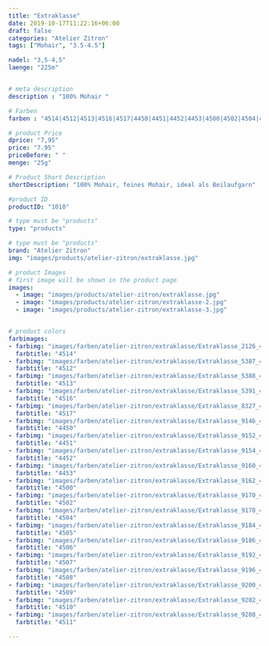 ```yaml
---
title: "Extraklasse"
date: 2019-10-17T11:22:16+06:00
draft: false
categories: "Atelier Zitron"
tags: ["Mohair", "3.5-4.5"]	

nadel: "3,5-4,5" 
laenge: "225m"	


# meta description
description : "100% Mohair "

# Farben
farben : "4514|4512|4513|4516|4517|4450|4451|4452|4453|4500|4502|4504|4505|4506|4507|4508|4509|4510|4511"

# product Price
dprice: "7,95"
price: "7.95"
priceBefore: " "
menge: "25g"

# Product Short Description
shortDescription: "100% Mohair, feines Mohair, ideal als Beilaufgarn"

#product ID
productID: "1010"

# type must be "products"
type: "products"

# type must be "products"
brand: "Atelier Zitron"
img: "images/products/atelier-zitron/extraklasse.jpg"   

# product Images
# first image will be shown in the product page
images:
  - image: "images/products/atelier-zitron/extraklasse.jpg"
  - image: "images/products/atelier-zitron/extraklasse-2.jpg"
  - image: "images/products/atelier-zitron/extraklasse-3.jpg"


# product colors
farbimages:
- farbimg: "images/farben/atelier-zitron/extraklasse/Extraklasse_2126_4514_1.jpg"	
  farbtitle: "4514"
- farbimg: "images/farben/atelier-zitron/extraklasse/Extraklasse_5387_4512_1.jpg"	
  farbtitle: "4512"
- farbimg: "images/farben/atelier-zitron/extraklasse/Extraklasse_5388_4513_1.jpg"	
  farbtitle: "4513"
- farbimg: "images/farben/atelier-zitron/extraklasse/Extraklasse_5391_4516_1.jpg"	
  farbtitle: "4516"
- farbimg: "images/farben/atelier-zitron/extraklasse/Extraklasse_8327_4517_1.jpg"	
  farbtitle: "4517"
- farbimg: "images/farben/atelier-zitron/extraklasse/Extraklasse_9146_4450_1.jpg"	
  farbtitle: "4450"
- farbimg: "images/farben/atelier-zitron/extraklasse/Extraklasse_9152_4451_1.jpg"	
  farbtitle: "4451"
- farbimg: "images/farben/atelier-zitron/extraklasse/Extraklasse_9154_4452_1.jpg"	
  farbtitle: "4452"
- farbimg: "images/farben/atelier-zitron/extraklasse/Extraklasse_9160_4453_1.jpg"	
  farbtitle: "4453"
- farbimg: "images/farben/atelier-zitron/extraklasse/Extraklasse_9162_4500_1.jpg"	
  farbtitle: "4500"
- farbimg: "images/farben/atelier-zitron/extraklasse/Extraklasse_9170_4502_1.jpg"	
  farbtitle: "4502"
- farbimg: "images/farben/atelier-zitron/extraklasse/Extraklasse_9178_4504_1.jpg"	
  farbtitle: "4504"
- farbimg: "images/farben/atelier-zitron/extraklasse/Extraklasse_9184_4505_1.jpg"
  farbtitle: "4505"
- farbimg: "images/farben/atelier-zitron/extraklasse/Extraklasse_9186_4506_1.jpg"	
  farbtitle: "4506"
- farbimg: "images/farben/atelier-zitron/extraklasse/Extraklasse_9192_4507_1.jpg"	
  farbtitle: "4507"
- farbimg: "images/farben/atelier-zitron/extraklasse/Extraklasse_9196_4508_1.jpg"	
  farbtitle: "4508"
- farbimg: "images/farben/atelier-zitron/extraklasse/Extraklasse_9200_4509_1.jpg"	
  farbtitle: "4509"
- farbimg: "images/farben/atelier-zitron/extraklasse/Extraklasse_9202_4510_1.jpg"	
  farbtitle: "4510"
- farbimg: "images/farben/atelier-zitron/extraklasse/Extraklasse_9208_4511_1.jpg"	
  farbtitle: "4511"

---
```




